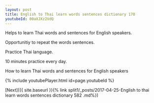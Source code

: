```yaml
---
layout: post
title: English to Thai learn words sentences dictionary 170 
youtubeId: 00aXJXz2VdQ
---
```

 
 
Helps to learn Thai words and sentences for English speakers.

Opportunitiy to repeat the words sentences. 

Practice Thai language. 
 
10 minutes practice every day. 
 
How to learn Thai words and sentences for English speakers 
 
{% include youtubePlayer.html id=page.youtubeId %}
 
 
[Next]({{ site.baseurl }}{% link  split1/_posts/2017-04-25-English to thai learn words sentences dictionary 582 .md%})
 
